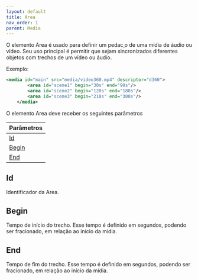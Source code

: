 ```yaml
---
layout: default
title: Area
nav_order: 1
parent: Media
---
```


 O elemento Area é usado para definir um pedac¸o de uma mídia de áudio ou vídeo. Seu uso principal é permitir que sejam sincronizados diferentes objetos com trechos de um vídeo ou áudio.

Exemplo: 

```xml 
<media id="main" src="media/video360.mp4" descriptor="d360">
        <area id="scene1" begin="30s" end="90s"/>
        <area id="scene2" begin="120s" end="180s"/>
        <area id="scene3" begin="210s" end="300s"/>
    </media>
 ```

O elemento Area deve receber os seguintes parâmetros ⠀

| Parâmetros   |
|:-------|
| [Id](#id)|
| [Begin](#begin)|
| [End](#end)|


## Id 
Identificador da Area.
## Begin 
Tempo de início do trecho. Esse tempo é definido em segundos, podendo ser fracionado, em relação ao início da mídia.
## End 
Tempo de fim do trecho. Esse tempo é definido em segundos, podendo ser fracionado, em relação ao início da mídia.

